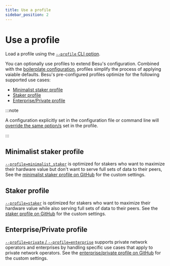 ```yaml
---
title: Use a profile 
sidebar_position: 2
---
```


# Use a profile 

Load a profile using the [`--profile` CLI option](../../reference/cli/options.md#profile).

You can optionally use profiles to extend Besu's configuration. Combined with the [boilerplate configuration](defaults.md), profiles simplify the process of applying vaiable defaults. Besu's pre-configured profiles optimize for the following supported use cases:

- [Minimalist staker profile](#minimalist-staker-profile)
- [Staker profile](#staker-profile)
- [Enterprise/Private profile](#enterpriseprivate-profile)


:::note

A configuration explicitly set in the configuration file or command line will 
[override the same option/s](index.md#configuration-order-of-precedence) set in the profile.

:::

## Minimalist staker profile

[`--profile=minimalist_staker`](../../reference/cli/options.md#profile) is optimized for stakers who want to maximize their hardware value but don't want to serve full sets of data to their peers, See the
[minimalist staker profile on GitHub](https://github.com/hyperledger/besu/blob/8b64023a121ea996ef60e4b7e2299c5807683f90/config/src/main/resources/profiles/minimalist-staker.toml)
for the custom settings.

## Staker profile

[`--profile=staker`](../../reference/cli/options.md#profile) is optimized for stakers who want to maximize their hardware value while also serving full sets of data to their peers. See the
[staker profile on GitHub](https://github.com/hyperledger/besu/blob/8b64023a121ea996ef60e4b7e2299c5807683f90/config/src/main/resources/profiles/staker.toml)
for the custom settings.

## Enterprise/Private profile

[`--profile=private` / `--profile=enterprise`](../../reference/cli/options.md#profile) supports private network operators and enterprises by handling specific use cases that apply to private network operators. See the [enterprise/private profile on GitHub](https://github.com/hyperledger/besu/blob/8b64023a121ea996ef60e4b7e2299c5807683f90/config/src/main/resources/profiles/enterprise-private.toml)
for the custom settings.
